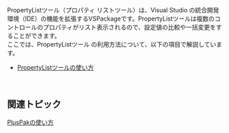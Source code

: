 
PropertyListツール（プロパティ リストツール）は、Visual Studio の統合開発環境（IDE）の機能を拡張するVSPackageです。PropertyListツールは複数のコントロールのプロパティがリスト表示されるので、設定値の比較や一括変更をすることができます。<br />ここでは、PropertyListツール の利用方法について、以下の項目で解説しています。

*   [PropertyListツールの使い方](gcdocsite__documentlink?toc-item-id=485da867-e77f-4a87-ae3a-6562c39853ff)

<br />

## 関連トピック

[PlusPakの使い方](gcdocsite__documentlink?toc-item-id=f660d5eb-01cf-4c16-8edb-cac373cd0651)